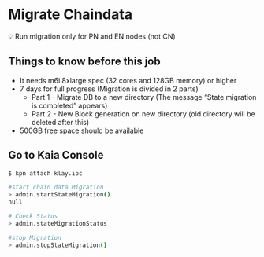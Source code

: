 # Migrate Chaindata

<aside>
💡 Run migration only for PN and EN nodes (not CN)

</aside>

## Things to know before this job <a id="things-to-know-before-this-job"></a>
- It needs m6i.8xlarge spec (32 cores and 128GB memory) or higher
- 7 days for full progress (Migration is divided in 2 parts)
    - Part 1 - Migrate DB to a new directory (The message “State migration is completed”  appears)
    - Part 2 - New Block generation on new directory (old directory will be deleted after this)
- 500GB free space should be available

## Go to Kaia Console

```bash
$ kpn attach klay.ipc

#start chain data Migration
> admin.startStateMigration()
null

# Check Status
> admin.stateMigrationStatus

#stop Migration
> admin.stopStateMigration()

```
